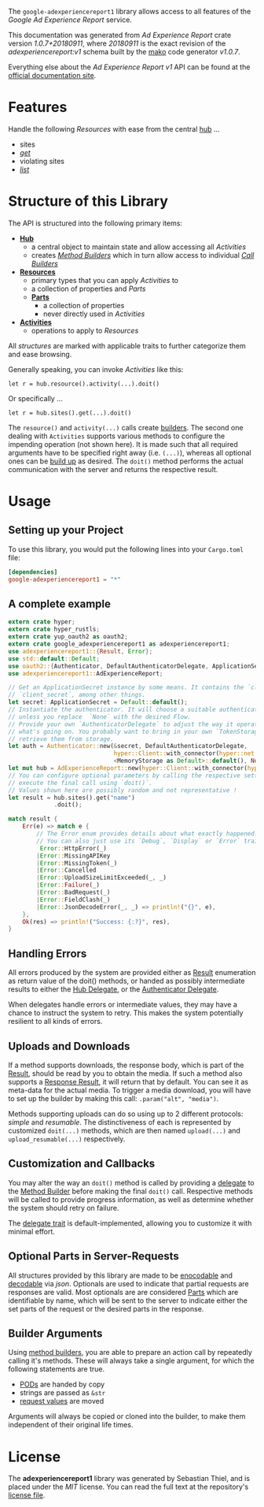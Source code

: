 <!---
DO NOT EDIT !
This file was generated automatically from 'src/mako/api/README.md.mako'
DO NOT EDIT !
-->
The `google-adexperiencereport1` library allows access to all features of the *Google Ad Experience Report* service.

This documentation was generated from *Ad Experience Report* crate version *1.0.7+20180911*, where *20180911* is the exact revision of the *adexperiencereport:v1* schema built by the [mako](http://www.makotemplates.org/) code generator *v1.0.7*.

Everything else about the *Ad Experience Report* *v1* API can be found at the
[official documentation site](https://developers.google.com/ad-experience-report/).
# Features

Handle the following *Resources* with ease from the central [hub](https://docs.rs/google-adexperiencereport1/1.0.7+20180911/google_adexperiencereport1/struct.AdExperienceReport.html) ... 

* sites
 * [*get*](https://docs.rs/google-adexperiencereport1/1.0.7+20180911/google_adexperiencereport1/struct.SiteGetCall.html)
* violating sites
 * [*list*](https://docs.rs/google-adexperiencereport1/1.0.7+20180911/google_adexperiencereport1/struct.ViolatingSiteListCall.html)




# Structure of this Library

The API is structured into the following primary items:

* **[Hub](https://docs.rs/google-adexperiencereport1/1.0.7+20180911/google_adexperiencereport1/struct.AdExperienceReport.html)**
    * a central object to maintain state and allow accessing all *Activities*
    * creates [*Method Builders*](https://docs.rs/google-adexperiencereport1/1.0.7+20180911/google_adexperiencereport1/trait.MethodsBuilder.html) which in turn
      allow access to individual [*Call Builders*](https://docs.rs/google-adexperiencereport1/1.0.7+20180911/google_adexperiencereport1/trait.CallBuilder.html)
* **[Resources](https://docs.rs/google-adexperiencereport1/1.0.7+20180911/google_adexperiencereport1/trait.Resource.html)**
    * primary types that you can apply *Activities* to
    * a collection of properties and *Parts*
    * **[Parts](https://docs.rs/google-adexperiencereport1/1.0.7+20180911/google_adexperiencereport1/trait.Part.html)**
        * a collection of properties
        * never directly used in *Activities*
* **[Activities](https://docs.rs/google-adexperiencereport1/1.0.7+20180911/google_adexperiencereport1/trait.CallBuilder.html)**
    * operations to apply to *Resources*

All *structures* are marked with applicable traits to further categorize them and ease browsing.

Generally speaking, you can invoke *Activities* like this:

```Rust,ignore
let r = hub.resource().activity(...).doit()
```

Or specifically ...

```ignore
let r = hub.sites().get(...).doit()
```

The `resource()` and `activity(...)` calls create [builders][builder-pattern]. The second one dealing with `Activities` 
supports various methods to configure the impending operation (not shown here). It is made such that all required arguments have to be 
specified right away (i.e. `(...)`), whereas all optional ones can be [build up][builder-pattern] as desired.
The `doit()` method performs the actual communication with the server and returns the respective result.

# Usage

## Setting up your Project

To use this library, you would put the following lines into your `Cargo.toml` file:

```toml
[dependencies]
google-adexperiencereport1 = "*"
```

## A complete example

```Rust
extern crate hyper;
extern crate hyper_rustls;
extern crate yup_oauth2 as oauth2;
extern crate google_adexperiencereport1 as adexperiencereport1;
use adexperiencereport1::{Result, Error};
use std::default::Default;
use oauth2::{Authenticator, DefaultAuthenticatorDelegate, ApplicationSecret, MemoryStorage};
use adexperiencereport1::AdExperienceReport;

// Get an ApplicationSecret instance by some means. It contains the `client_id` and 
// `client_secret`, among other things.
let secret: ApplicationSecret = Default::default();
// Instantiate the authenticator. It will choose a suitable authentication flow for you, 
// unless you replace  `None` with the desired Flow.
// Provide your own `AuthenticatorDelegate` to adjust the way it operates and get feedback about 
// what's going on. You probably want to bring in your own `TokenStorage` to persist tokens and
// retrieve them from storage.
let auth = Authenticator::new(&secret, DefaultAuthenticatorDelegate,
                              hyper::Client::with_connector(hyper::net::HttpsConnector::new(hyper_rustls::TlsClient::new())),
                              <MemoryStorage as Default>::default(), None);
let mut hub = AdExperienceReport::new(hyper::Client::with_connector(hyper::net::HttpsConnector::new(hyper_rustls::TlsClient::new())), auth);
// You can configure optional parameters by calling the respective setters at will, and
// execute the final call using `doit()`.
// Values shown here are possibly random and not representative !
let result = hub.sites().get("name")
             .doit();

match result {
    Err(e) => match e {
        // The Error enum provides details about what exactly happened.
        // You can also just use its `Debug`, `Display` or `Error` traits
         Error::HttpError(_)
        |Error::MissingAPIKey
        |Error::MissingToken(_)
        |Error::Cancelled
        |Error::UploadSizeLimitExceeded(_, _)
        |Error::Failure(_)
        |Error::BadRequest(_)
        |Error::FieldClash(_)
        |Error::JsonDecodeError(_, _) => println!("{}", e),
    },
    Ok(res) => println!("Success: {:?}", res),
}

```
## Handling Errors

All errors produced by the system are provided either as [Result](https://docs.rs/google-adexperiencereport1/1.0.7+20180911/google_adexperiencereport1/enum.Result.html) enumeration as return value of 
the doit() methods, or handed as possibly intermediate results to either the 
[Hub Delegate](https://docs.rs/google-adexperiencereport1/1.0.7+20180911/google_adexperiencereport1/trait.Delegate.html), or the [Authenticator Delegate](https://docs.rs/yup-oauth2/*/yup_oauth2/trait.AuthenticatorDelegate.html).

When delegates handle errors or intermediate values, they may have a chance to instruct the system to retry. This 
makes the system potentially resilient to all kinds of errors.

## Uploads and Downloads
If a method supports downloads, the response body, which is part of the [Result](https://docs.rs/google-adexperiencereport1/1.0.7+20180911/google_adexperiencereport1/enum.Result.html), should be
read by you to obtain the media.
If such a method also supports a [Response Result](https://docs.rs/google-adexperiencereport1/1.0.7+20180911/google_adexperiencereport1/trait.ResponseResult.html), it will return that by default.
You can see it as meta-data for the actual media. To trigger a media download, you will have to set up the builder by making
this call: `.param("alt", "media")`.

Methods supporting uploads can do so using up to 2 different protocols: 
*simple* and *resumable*. The distinctiveness of each is represented by customized 
`doit(...)` methods, which are then named `upload(...)` and `upload_resumable(...)` respectively.

## Customization and Callbacks

You may alter the way an `doit()` method is called by providing a [delegate](https://docs.rs/google-adexperiencereport1/1.0.7+20180911/google_adexperiencereport1/trait.Delegate.html) to the 
[Method Builder](https://docs.rs/google-adexperiencereport1/1.0.7+20180911/google_adexperiencereport1/trait.CallBuilder.html) before making the final `doit()` call. 
Respective methods will be called to provide progress information, as well as determine whether the system should 
retry on failure.

The [delegate trait](https://docs.rs/google-adexperiencereport1/1.0.7+20180911/google_adexperiencereport1/trait.Delegate.html) is default-implemented, allowing you to customize it with minimal effort.

## Optional Parts in Server-Requests

All structures provided by this library are made to be [enocodable](https://docs.rs/google-adexperiencereport1/1.0.7+20180911/google_adexperiencereport1/trait.RequestValue.html) and 
[decodable](https://docs.rs/google-adexperiencereport1/1.0.7+20180911/google_adexperiencereport1/trait.ResponseResult.html) via *json*. Optionals are used to indicate that partial requests are responses 
are valid.
Most optionals are are considered [Parts](https://docs.rs/google-adexperiencereport1/1.0.7+20180911/google_adexperiencereport1/trait.Part.html) which are identifiable by name, which will be sent to 
the server to indicate either the set parts of the request or the desired parts in the response.

## Builder Arguments

Using [method builders](https://docs.rs/google-adexperiencereport1/1.0.7+20180911/google_adexperiencereport1/trait.CallBuilder.html), you are able to prepare an action call by repeatedly calling it's methods.
These will always take a single argument, for which the following statements are true.

* [PODs][wiki-pod] are handed by copy
* strings are passed as `&str`
* [request values](https://docs.rs/google-adexperiencereport1/1.0.7+20180911/google_adexperiencereport1/trait.RequestValue.html) are moved

Arguments will always be copied or cloned into the builder, to make them independent of their original life times.

[wiki-pod]: http://en.wikipedia.org/wiki/Plain_old_data_structure
[builder-pattern]: http://en.wikipedia.org/wiki/Builder_pattern
[google-go-api]: https://github.com/google/google-api-go-client

# License
The **adexperiencereport1** library was generated by Sebastian Thiel, and is placed 
under the *MIT* license.
You can read the full text at the repository's [license file][repo-license].

[repo-license]: https://github.com/Byron/google-apis-rsblob/master/LICENSE.md

